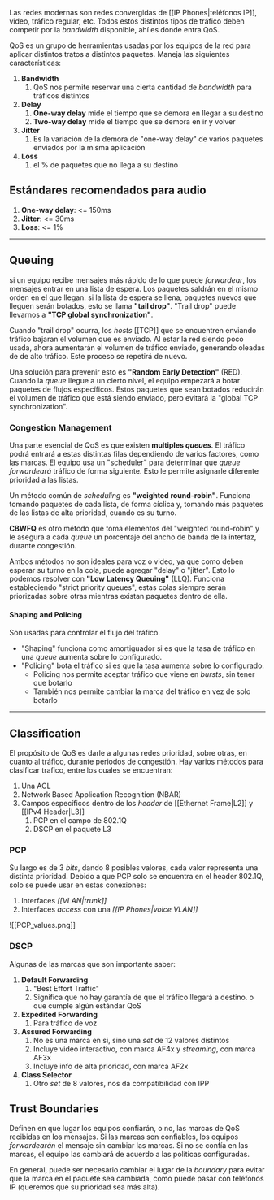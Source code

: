 Las redes modernas  son redes convergidas de [[IP Phones|teléfonos IP]], video, tráfico regular, etc.
Todos estos distintos tipos de tráfico deben competir por la *bandwidth* disponible, ahí es donde entra QoS.

QoS es un grupo de herramientas usadas por los equipos de la red para aplicar distintos tratos a distintos paquetes. Maneja las siguientes características:
1.  **Bandwidth**
	1. QoS nos permite reservar una cierta cantidad de *bandwidth* para tráficos distintos
2. **Delay**
	1. **One-way delay** mide el tiempo que se demora en llegar a su destino
	2. **Two-way delay** mide el tiempo que se demora en ir y volver
3. **Jitter**
	1. Es la variación de la demora de "one-way delay" de varios paquetes enviados por la misma aplicación
4. **Loss**
	1. el % de paquetes que no llega a su destino


## Estándares recomendados para audio

1. **One-way delay**: <= 150ms
2. **Jitter**: <= 30ms
3. **Loss**: <= 1%
***

## Queuing

si un equipo recibe mensajes más rápido de lo que puede *forwardear*, los mensajes entrar en una lista de espera.
Los paquetes saldrán en el mismo orden en el que llegan. si la lista de espera se llena, paquetes nuevos que lleguen serán botados, esto se llama **"tail drop"**. "Trail drop" puede llevarnos a **"TCP global synchronization"**.

Cuando "trail drop" ocurra, los *hosts* [[TCP]] que se encuentren enviando tráfico bajaran el volumen que es enviado. Al estar la red siendo poco usada, ahora aumentarán el volumen de tráfico enviado, generando oleadas de de alto tráfico. Este proceso se repetirá de nuevo.

Una solución para prevenir esto es **"Random Early Detection"** (RED). Cuando la *queue* llegue a un cierto nivel, el equipo empezará a botar paquetes de flujos específicos. Estos paquetes que sean botados reducirán el volumen de tráfico que está siendo enviado, pero evitará la "global TCP synchronization".


### Congestion Management

Una parte esencial de QoS es que existen **multiples *queues***. El tráfico podrá entrará a estas distintas filas dependiendo de varios factores, como las marcas.
El equipo usa un "scheduler" para determinar que *queue* *forwardeará* tráfico de forma siguiente. Esto le permite asignarle diferente prioridad a las listas.

Un método común de *scheduling* es **"weighted round-robin"**. Funciona tomando paquetes de cada lista, de forma cíclica y, tomando más paquetes de las listas de alta prioridad, cuando es su turno.

**CBWFQ** es otro método que toma elementos del "weighted round-robin" y le asegura a cada 
*queue* un porcentaje del ancho de banda de la interfaz, durante congestión.

Ambos métodos no son ideales para voz o video, ya que como deben esperar su turno en la cola, puede agregar "delay" o "jitter".
Esto lo podemos resolver con **"Low Latency Queuing"** (LLQ). Funciona estableciendo "strict priority queues", estas colas siempre serán priorizadas sobre otras mientras existan paquetes dentro de ella.

#### Shaping and Policing

Son usadas para controlar el flujo del tráfico.

- "Shaping" funciona como amortiguador si es que la tasa de tráfico en una *queue* aumenta sobre lo configurado.
- "Policing" bota el tráfico si es que la tasa aumenta sobre lo configurado.
	- Policing nos permite aceptar tráfico que viene en *bursts*, sin tener que botarlo
	- También nos permite cambiar la marca del tráfico en vez de solo botarlo
****

## Classification

El propósito de QoS es darle a algunas redes prioridad, sobre otras, en cuanto al tráfico, durante periodos de congestión.
Hay varios métodos para clasificar trafico, entre los cuales se encuentran:
1. Una ACL
2. Network Based Application Recognition (NBAR)
3. Campos específicos dentro de los *header* de [[Ethernet Frame|L2]] y [[IPv4 Header|L3]]
	1. PCP en el campo de 802.1Q
	2. DSCP en el paquete L3

### PCP

Su largo es de 3 *bits*, dando 8 posibles valores, cada valor representa una distinta prioridad. 
Debido a que PCP solo se encuentra en el header 802.1Q, solo se puede usar en estas conexiones:
1. Interfaces *[[VLAN|trunk]]*
2. Interfaces *access* con una *[[IP Phones|voice VLAN]]*

 ![[PCP_values.png]]

### DSCP

Algunas de las marcas que son importante saber:
1. **Default Forwarding**
	1. "Best Effort Traffic"
	2. Significa que no hay garantía de que el tráfico llegará a destino. o que cumple algún estándar QoS
2. **Expedited Forwarding**
	1. Para tráfico de voz
3. **Assured Forwarding**
	1. No es una marca en si, sino una *set* de 12 valores distintos
	2. Incluye video interactivo, con marca AF4x y *streaming*, con marca AF3x
	3. Incluye info de alta prioridad, con marca AF2x
4. **Class Selector**
	1. Otro *set* de 8 valores, nos da compatibilidad con IPP


## Trust Boundaries

Definen en que lugar los equipos confiarán, o no, las marcas de QoS recibidas en los mensajes. Si las marcas son confiables, los equipos *forwardearán* el mensaje sin cambiar las marcas. Si no se confía en las marcas, el equipo las cambiará de acuerdo a las políticas configuradas.

En general, puede ser necesario cambiar el lugar de la *boundary* para evitar que la marca en el paquete sea cambiada, como puede pasar con teléfonos IP (queremos que su prioridad sea más alta).